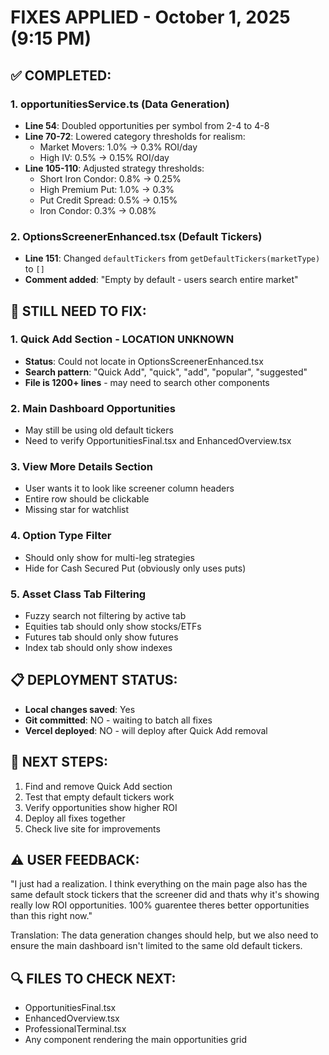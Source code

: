 # FIXES APPLIED - October 1, 2025 (9:15 PM)

## ✅ COMPLETED:

### 1. opportunitiesService.ts (Data Generation)
- **Line 54**: Doubled opportunities per symbol from 2-4 to 4-8
- **Line 70-72**: Lowered category thresholds for realism:
  - Market Movers: 1.0% → 0.3% ROI/day  
  - High IV: 0.5% → 0.15% ROI/day
- **Line 105-110**: Adjusted strategy thresholds:
  - Short Iron Condor: 0.8% → 0.25%
  - High Premium Put: 1.0% → 0.3%
  - Put Credit Spread: 0.5% → 0.15%
  - Iron Condor: 0.3% → 0.08%

### 2. OptionsScreenerEnhanced.tsx (Default Tickers)
- **Line 151**: Changed `defaultTickers` from `getDefaultTickers(marketType)` to `[]`
- **Comment added**: "Empty by default - users search entire market"

## 🔧 STILL NEED TO FIX:

### 1. Quick Add Section - LOCATION UNKNOWN
- **Status**: Could not locate in OptionsScreenerEnhanced.tsx
- **Search pattern**: "Quick Add", "quick", "add", "popular", "suggested"
- **File is 1200+ lines** - may need to search other components

### 2. Main Dashboard Opportunities
- May still be using old default tickers
- Need to verify OpportunitiesFinal.tsx and EnhancedOverview.tsx

### 3. View More Details Section
- User wants it to look like screener column headers
- Entire row should be clickable
- Missing star for watchlist

### 4. Option Type Filter
- Should only show for multi-leg strategies
- Hide for Cash Secured Put (obviously only uses puts)

### 5. Asset Class Tab Filtering
- Fuzzy search not filtering by active tab
- Equities tab should only show stocks/ETFs
- Futures tab should only show futures
- Index tab should only show indexes

## 📋 DEPLOYMENT STATUS:
- **Local changes saved**: Yes
- **Git committed**: NO - waiting to batch all fixes
- **Vercel deployed**: NO - will deploy after Quick Add removal

## 🎯 NEXT STEPS:
1. Find and remove Quick Add section
2. Test that empty default tickers work
3. Verify opportunities show higher ROI
4. Deploy all fixes together
5. Check live site for improvements

## ⚠️ USER FEEDBACK:
"I just had a realization. I think everything on the main page also has the same default stock tickers that the screener did and thats why it's showing really low ROI opportunities. 100% guarentee theres better opportunities than this right now."

Translation: The data generation changes should help, but we also need to ensure the main dashboard isn't limited to the same old default tickers.

## 🔍 FILES TO CHECK NEXT:
- OpportunitiesFinal.tsx
- EnhancedOverview.tsx  
- ProfessionalTerminal.tsx
- Any component rendering the main opportunities grid
